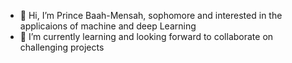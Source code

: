 - 👋 Hi, I’m Prince Baah-Mensah, sophomore and interested in the applicaions of machine and deep Learning
- 🌱 I’m currently learning and looking forward to collaborate on challenging projects

<!---
Baah134/Baah134 is a ✨ special ✨ repository because its `README.md` (this file) appears on your GitHub profile.
You can click the Preview link to take a look at your changes.
--->
